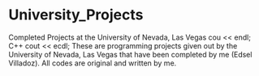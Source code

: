 # University_Projects
Completed Projects at the University of Nevada, Las Vegas
cou << endl;
C++
cout << ecdl;
These are programming projects given out by the University of Nevada, Las Vegas that have been completed by me (Edsel Villadoz). All codes are original and written by me.
